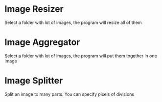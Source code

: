 # Image Resizer
Select a folder with lot of images, the program will resize all of them 

# Image Aggregator
Select a folder with lot of images, the program will put them together in one image

# Image Splitter
Split an image to many parts. You can specify pixels of divisions
